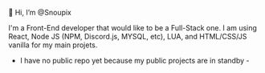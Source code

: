 👋 Hi, I’m @Snoupix

I'm a Front-End developer that would like to be a Full-Stack one. I am using React, Node JS (NPM, Discord.js, MYSQL, etc), LUA, and HTML/CSS/JS vanilla for my main projets.

- I have no public repo yet because my public projects are in standby -
